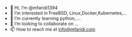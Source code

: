 - 👋 Hi, I’m @mfaridi1394
- 👀 I’m interested in FreeBSD, Linux,Docker,Kubernetes,...
- 🌱 I’m currently learning python,....
- 💞️ I’m looking to collaborate on ...
- 📫 How to reach me at info@mfaridi.com

<!---
mfaridi1394/mfaridi1394 is a ✨ special ✨ repository because its `README.md` (this file) appears on your GitHub profile.
You can click the Preview link to take a look at your changes.
--->

